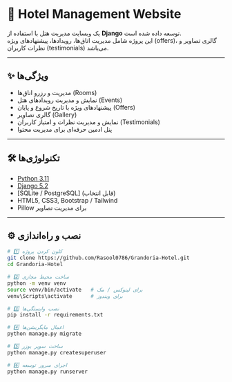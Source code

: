 # 🏨 Hotel Management Website  

یک وبسایت مدیریت هتل با استفاده از **Django** توسعه داده شده است.  
این پروژه شامل مدیریت اتاق‌ها، رویدادها، پیشنهادهای ویژه (offers)، گالری تصاویر و نظرات کاربران (testimonials) می‌باشد.  

---

## ✨ ویژگی‌ها
- مدیریت و رزرو اتاق‌ها (Rooms)  
- نمایش و مدیریت رویدادهای هتل (Events)  
- پیشنهادهای ویژه با تاریخ شروع و پایان (Offers)  
- گالری تصاویر (Gallery)  
- نمایش و مدیریت نظرات و امتیاز کاربران (Testimonials)  
- پنل ادمین حرفه‌ای برای مدیریت محتوا  

---

## 🛠 تکنولوژی‌ها
- [Python 3.11](https://www.python.org/)  
- [Django 5.2](https://www.djangoproject.com/)  
- [SQLite / PostgreSQL] (قابل انتخاب)  
- HTML5, CSS3, Bootstrap / Tailwind  
- Pillow برای مدیریت تصاویر  

---

## ⚙️ نصب و راه‌اندازی
```bash
# 1️⃣ کلون کردن پروژه
git clone https://github.com/Rasool0786/Grandoria-Hotel.git
cd Grandoria-Hotel

# 2️⃣ ساخت محیط مجازی
python -m venv venv
source venv/bin/activate   # برای لینوکس / مک
venv\Scripts\activate      # برای ویندوز

# 3️⃣ نصب وابستگی‌ها
pip install -r requirements.txt

# 4️⃣ اعمال مایگریشن‌ها
python manage.py migrate

# 5️⃣ ساخت سوپر یوزر
python manage.py createsuperuser

# 6️⃣ اجرای سرور توسعه
python manage.py runserver
